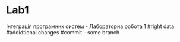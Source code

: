 # Lab1
Інтеграція програмних систем - Лабораторна робота 1
#right data
#addidtional changes
#commit - some branch
